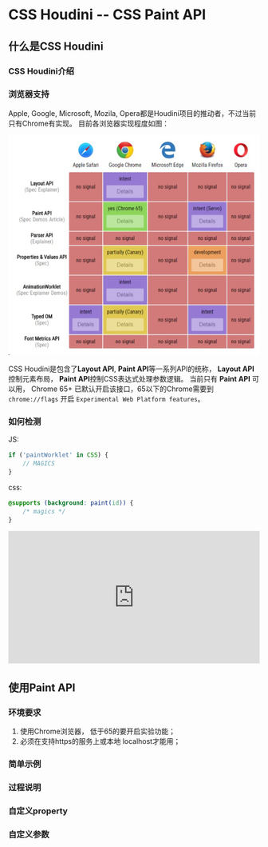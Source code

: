 # CSS Houdini -- CSS Paint API

## 什么是CSS Houdini

### CSS Houdini介绍

### 浏览器支持

Apple, Google, Microsoft, Mozila, Opera都是Houdini项目的推动者，不过当前只有Chrome有实现。
目前各浏览器实现程度如图：

![CSS Houdini 兼容性](assets/001/002/002/001-1523858228000.png)

CSS Houdini是包含了**Layout API**, **Paint API**等一系列API的统称， **Layout API**控制元素布局， **Paint API**控制CSS表达式处理参数逻辑。
当前只有 **Paint API** 可以用， Chrome 65+ 已默认开启该接口，65以下的Chrome需要到 `chrome://flags` 开启 `Experimental Web Platform features`。

### 如何检测

JS:

```js
if ('paintWorklet' in CSS) {
    // MAGICS
}
```

css:

```CSS
@supports (background: paint(id)) {
    /* magics */
}
```

<iframe height='265' scrolling='no' title='CSS Paint API Detection' src='https://codepen.io/y1j2x34/embed/xWvwQg/?height=265&theme-id=0&default-tab=css,result&embed-version=2' frameborder='no' allowtransparency='true' allowfullscreen='true' style='width: 100%;'>See the Pen <a href='https://codepen.io/y1j2x34/pen/xWvwQg/'>CSS Paint API Detection</a> by y1j2x34 (<a href='https://codepen.io/y1j2x34'>@y1j2x34</a>) on <a href='https://codepen.io'>CodePen</a>.
</iframe>


## 使用Paint API

### 环境要求

1. 使用Chrome浏览器， 低于65的要开启实验功能；
1. 必须在支持https的服务上或本地 localhost才能用；

### 简单示例

### 过程说明

### 自定义property

### 自定义参数
